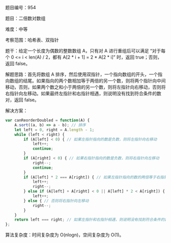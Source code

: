 题目编号：954

题目：二倍数对数组

难度：中等

考察范围：哈希表、双指针

题干：给定一个长度为偶数的整数数组 A，只有对 A 进行重组后可以满足 “对于每个 0 <= i < len(A) / 2，都有 A[2 * i + 1] = 2 * A[2 * i]” 时，返回 true；否则，返回 false。

解题思路：首先将数组 A 排序，然后使用双指针，一个指向数组的开头，一个指向数组的结尾。如果指向的两个数相加等于两倍的另一个数，则将两个指针向中间移动，否则，如果两个数之和小于两倍的另一个数，则将左指针向右移动，否则将右指针向左移动。如果最终左指针和右指针相遇，则说明没有找到符合条件的数对，返回 false。

解决方案：

```javascript
var canReorderDoubled = function(A) {
    A.sort((a, b) => a - b); // 排序
    let left = 0, right = A.length - 1;
    while (left < right) {
        if (A[left] < 0) { // 如果左指针指向的数是负数，则将左指针向右移动
            left++;
            continue;
        }
        if (A[right] < 0) { // 如果右指针指向的数是负数，则将右指针向左移动
            right--;
            continue;
        }
        if (A[left] * 2 === A[right]) { // 如果左指针指向的数的两倍等于右指针指向的数，则将两个指针向中间移动
            left++;
            right--;
        } else if (A[left] + A[right] < 0 || A[left] * 2 < A[right]) { // 如果左指针指向的数和右指针指向的数之和小于 0 或者左指针指向的数的两倍小于右指针指向的数，则将左指针向右移动
            left++;
        } else { // 否则将右指针向左移动
            right--;
        }
    }
    return left === right; // 如果左指针和右指针相遇，则说明没有找到符合条件的数对，返回 false
};
```

算法复杂度：时间复杂度为 O(nlogn)，空间复杂度为 O(1)。